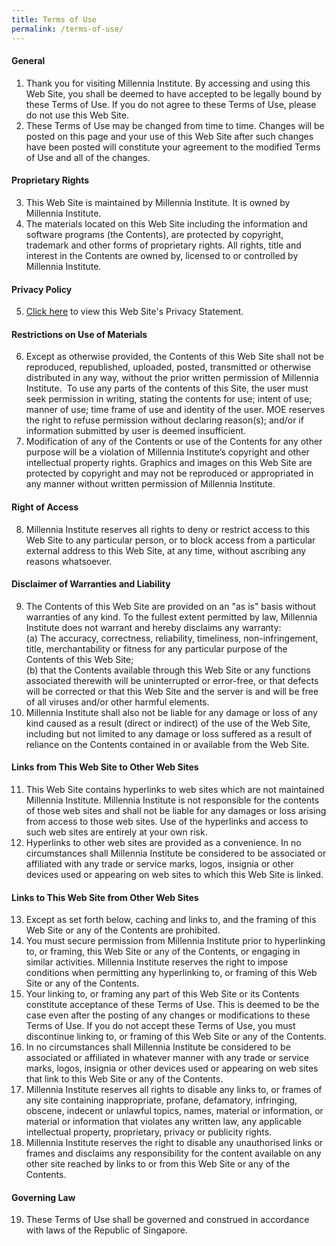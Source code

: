 ```yaml
---
title: Terms of Use
permalink: /terms-of-use/
---
```

<h4><strong>General</strong></h4>
<ol>
<li>
Thank you for visiting Millennia Institute. By accessing and using this Web Site, you shall be deemed to have accepted to be legally bound by these Terms of Use. If you do not agree to these Terms of Use, please do not use this Web Site.
</li>
<li>
These Terms of Use may be changed from time to time. Changes will be posted on this page and your use of this Web Site after such changes have been posted will constitute your agreement to the modified Terms of Use and all of the changes.
</li>
</ol>

<h4><strong>Proprietary Rights</strong></h4>
<ol start="3">
<li>
This Web Site is maintained by Millennia Institute. It is owned by Millennia Institute.
</li>
<li>
The materials located on this Web Site including the information and software programs (the Contents), are protected by copyright, trademark and other forms of proprietary rights. All rights, title and interest in the Contents are owned by, licensed to or controlled by Millennia Institute.
</li></ol>

<h4><strong>Privacy Policy</strong></h4>
<ol start="5">
	<li><a href="/privacy/">Click here</a> to view this Web Site's Privacy Statement.</li>
</ol>

<h4><strong>Restrictions on Use of Materials</strong></h4>
<ol start="6">
<li>
Except as otherwise provided, the Contents of this Web Site shall not be reproduced, republished, uploaded, posted, transmitted or otherwise distributed in any way, without the prior written permission of Millennia Institute.&nbsp; To use any parts of the contents of this Site, the user must seek permission in writing, stating the contents for use; intent of use; manner of use; time frame of use and identity of the user. MOE reserves the right to refuse permission without declaring reason(s); and/or if information submitted by user is deemed insufficient.
</li>
<li>
Modification of any of the Contents or use of the Contents for any other purpose will be a violation of Millennia Institute’s copyright and other intellectual property rights. Graphics and images on this Web Site are protected by copyright and may not be reproduced or appropriated in any manner without written permission of Millennia Institute.
</li>
</ol>

<h4><strong>Right of Access</strong></h4>
<ol start="8">
<li>
Millennia Institute reserves all rights to deny or restrict access to this Web Site to any particular person, or to block access from a particular external address to this Web Site, at any time, without ascribing any reasons whatsoever.
</li>
</ol>

<h4><strong>Disclaimer of Warranties and Liability</strong></h4>

<ol start="9">
<li>
The Contents of this Web Site are provided on an "as is" basis without warranties of any kind. To the fullest extent permitted by law, Millennia Institute does not warrant and hereby disclaims any warranty:
<br>
(a) The accuracy, correctness, reliability, timeliness, non-infringement, title, merchantability or fitness for any particular purpose of the Contents of this Web Site;<br>
(b) that the Contents available through this Web Site or any functions associated therewith will be uninterrupted or error-free, or that defects will be corrected or that this Web Site and the server is and will be free of all viruses and/or other harmful elements.
</li>
<li>
Millennia Institute shall also not be liable for any damage or loss of any kind caused as a result (direct or indirect) of the use of the Web Site, including but not limited to any damage or loss suffered as a result of reliance on the Contents contained in or available from the Web Site.
</li>
</ol>

<h4><strong>Links from This Web Site to Other Web Sites</strong></h4>

<ol start="11">
<li>This Web Site contains hyperlinks to web sites which are not maintained Millennia Institute. Millennia Institute is not responsible for the contents of those web sites and shall not be liable for any damages or loss arising from access to those web sites. Use of the hyperlinks and access to such web sites are entirely at your own risk.
</li>
<li>
Hyperlinks to other web sites are provided as a convenience. In no circumstances shall Millennia Institute be considered to be associated or affiliated with any trade or service marks, logos, insignia or other devices used or appearing on web sites to which this Web Site is linked.
</li>
</ol>

<h4><strong>Links to This Web Site from Other Web Sites</strong></h4>

<ol start="13">
<li>
Except as set forth below, caching and links to, and the framing of this Web Site or any of the Contents are prohibited.
</li>
<li>You must secure permission from Millennia Institute prior to hyperlinking to, or framing, this Web Site or any of the Contents, or engaging in similar activities. Millennia Institute reserves the right to impose conditions when permitting any hyperlinking to, or framing of this Web Site or any of the Contents.
</li>
<li>Your linking to, or framing any part of this Web Site or its Contents constitute acceptance of these Terms of Use. This is deemed to be the case even after the posting of any changes or modifications to these Terms of Use. If you do not accept these Terms of Use, you must discontinue linking to, or framing of this Web Site or any of the Contents.
</li>
<li>In no circumstances shall Millennia Institute be considered to be associated or affiliated in whatever manner with any trade or service marks, logos, insignia or other devices used or appearing on web sites that link to this Web Site or any of the Contents.
</li>
<li>Millennia Institute reserves all rights to disable any links to, or frames of any site containing inappropriate, profane, defamatory, infringing, obscene, indecent or unlawful topics, names, material or information, or material or information that violates any written law, any applicable intellectual property, proprietary, privacy or publicity rights.
</li>
<li>Millennia Institute reserves the right to disable any unauthorised links or frames and disclaims any responsibility for the content available on any other site reached by links to or from this Web Site or any of the Contents.
</li>
</ol>

<h4><strong>Governing Law</strong></h4>
<ol start="19">
<li>
These Terms of Use shall be governed and construed in accordance with laws of the Republic of Singapore.
</li>
</ol>